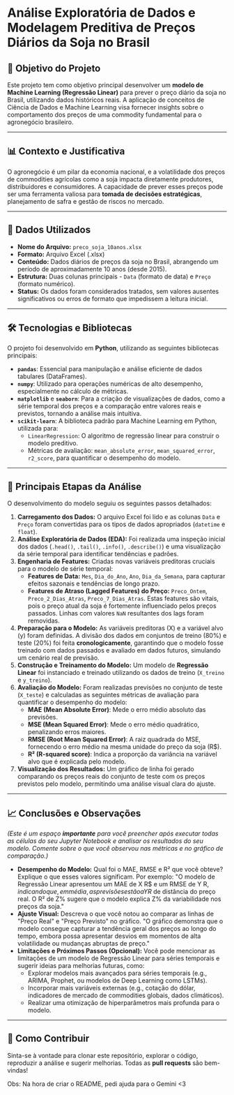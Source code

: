# Análise Exploratória de Dados e Modelagem Preditiva de Preços Diários da Soja no Brasil

## 📝 Objetivo do Projeto

Este projeto tem como objetivo principal desenvolver um **modelo de Machine Learning (Regressão Linear)** para prever o preço diário da soja no Brasil, utilizando dados históricos reais. A aplicação de conceitos de Ciência de Dados e Machine Learning visa fornecer insights sobre o comportamento dos preços de uma commodity fundamental para o agronegócio brasileiro.

---

## 📊 Contexto e Justificativa

O agronegócio é um pilar da economia nacional, e a volatilidade dos preços de commodities agrícolas como a soja impacta diretamente produtores, distribuidores e consumidores. A capacidade de prever esses preços pode ser uma ferramenta valiosa para **tomada de decisões estratégicas**, planejamento de safra e gestão de riscos no mercado.

---

## 📁 Dados Utilizados

* **Nome do Arquivo:** `preco_soja_10anos.xlsx`
* **Formato:** Arquivo Excel (.xlsx)
* **Conteúdo:** Dados diários de preços da soja no Brasil, abrangendo um período de aproximadamente 10 anos (desde 2015).
* **Estrutura:** Duas colunas principais - `Data` (formato de data) e `Preço` (formato numérico).
* **Status:** Os dados foram considerados tratados, sem valores ausentes significativos ou erros de formato que impedissem a leitura inicial.

---

## 🛠️ Tecnologias e Bibliotecas

O projeto foi desenvolvido em **Python**, utilizando as seguintes bibliotecas principais:

* **`pandas`**: Essencial para manipulação e análise eficiente de dados tabulares (DataFrames).
* **`numpy`**: Utilizado para operações numéricas de alto desempenho, especialmente no cálculo de métricas.
* **`matplotlib`** e **`seaborn`**: Para a criação de visualizações de dados, como a série temporal dos preços e a comparação entre valores reais e previstos, tornando a análise mais intuitiva.
* **`scikit-learn`**: A biblioteca padrão para Machine Learning em Python, utilizada para:
    * `LinearRegression`: O algoritmo de regressão linear para construir o modelo preditivo.
    * Métricas de avaliação: `mean_absolute_error`, `mean_squared_error`, `r2_score`, para quantificar o desempenho do modelo.

---

## 🚀 Principais Etapas da Análise

O desenvolvimento do modelo seguiu os seguintes passos detalhados:

1.  **Carregamento dos Dados:** O arquivo Excel foi lido e as colunas `Data` e `Preço` foram convertidas para os tipos de dados apropriados (`datetime` e `float`).
2.  **Análise Exploratória de Dados (EDA):** Foi realizada uma inspeção inicial dos dados (`.head()`, `.tail()`, `.info()`, `.describe()`) e uma visualização da série temporal para identificar tendências e padrões.
3.  **Engenharia de Features:** Criadas novas variáveis preditoras cruciais para o modelo de série temporal:
    * **Features de Data:** `Mes`, `Dia_do_Ano`, `Ano`, `Dia_da_Semana`, para capturar efeitos sazonais e tendências de longo prazo.
    * **Features de Atraso (Lagged Features) do Preço:** `Preco_Ontem`, `Preco_2_Dias_Atras`, `Preco_7_Dias_Atras`. Estas features são vitais, pois o preço atual da soja é fortemente influenciado pelos preços passados. Linhas com valores `NaN` resultantes dos lags foram removidas.
4.  **Preparação para o Modelo:** As variáveis preditoras (X) e a variável alvo (y) foram definidas. A divisão dos dados em conjuntos de treino (80%) e teste (20%) foi feita **cronologicamente**, garantindo que o modelo fosse treinado com dados passados e avaliado em dados futuros, simulando um cenário real de previsão.
5.  **Construção e Treinamento do Modelo:** Um modelo de **Regressão Linear** foi instanciado e treinado utilizando os dados de treino (`X_treino` e `y_treino`).
6.  **Avaliação do Modelo:** Foram realizadas previsões no conjunto de teste (`X_teste`) e calculadas as seguintes métricas de avaliação para quantificar o desempenho do modelo:
    * **MAE (Mean Absolute Error)**: Mede o erro médio absoluto das previsões.
    * **MSE (Mean Squared Error)**: Mede o erro médio quadrático, penalizando erros maiores.
    * **RMSE (Root Mean Squared Error)**: A raiz quadrada do MSE, fornecendo o erro médio na mesma unidade do preço da soja (R$).
    * **R² (R-squared score)**: Indica a proporção da variância na variável alvo que é explicada pelo modelo.
7.  **Visualização dos Resultados:** Um gráfico de linha foi gerado comparando os preços reais do conjunto de teste com os preços previstos pelo modelo, permitindo uma análise visual clara do ajuste.

---

## 📈 Conclusões e Observações

*(Este é um espaço **importante** para você preencher após executar todas as células do seu Jupyter Notebook e analisar os resultados do seu modelo. Comente sobre o que você observou nas métricas e no gráfico de comparação.)*

* **Desempenho do Modelo:** Qual foi o MAE, RMSE e R² que você obteve? Explique o que esses valores significam. Por exemplo: "O modelo de Regressão Linear apresentou um MAE de X R$ e um RMSE de Y R$, indicando que, em média, as previsões estão a Y R$ de distância do preço real. O R² de Z% sugere que o modelo explica Z% da variabilidade nos preços da soja."
* **Ajuste Visual:** Descreva o que você notou ao comparar as linhas de "Preço Real" e "Preço Previsto" no gráfico. "O gráfico demonstra que o modelo consegue capturar a tendência geral dos preços ao longo do tempo, embora possa apresentar desvios em momentos de alta volatilidade ou mudanças abruptas de preço."
* **Limitações e Próximos Passos (Opcional):** Você pode mencionar as limitações de um modelo de Regressão Linear para séries temporais e sugerir ideias para melhorias futuras, como:
    * Explorar modelos mais avançados para séries temporais (e.g., ARIMA, Prophet, ou modelos de Deep Learning como LSTMs).
    * Incorporar mais variáveis externas (e.g., cotação do dólar, indicadores de mercado de commodities globais, dados climáticos).
    * Realizar uma otimização de hiperparâmetros mais profunda para o modelo.

---

## 🤝 Como Contribuir

Sinta-se à vontade para clonar este repositório, explorar o código, reproduzir a análise e sugerir melhorias. Todas as **pull requests** são bem-vindas!

Obs: Na hora de criar o README, pedi ajuda para o Gemini <3
